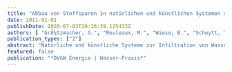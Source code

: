 ```yaml
---
title: "Abbau von Stoffspuren in natürlichen und künstlichen Systemen der Infiltration von Wasser"
date: 2011-01-01
publishDate: 2020-07-03T20:16:39.125433Z
authors: [ "GrÃ¼tzmacher, G.", "Reuleaux, M.", "Wiese, B.", "Scheytt, T." ]
publication_types: ["2"]
abstract: "Natürliche und künstliche Systeme zur Infiltration von Wasser (im Englischen: Managed Aquifer Recharge) werden weltweit genutzt, um Grundwasserressourcen quantitativ oder qualitativ zu verbessern. Dies erfolgt beispielsweise bei der Uferfiltration oder künstlichen Grundwasseranreicherung zur Trinkwassergewinnung, bei der Klarwasserverregnung zur weiteren Abwasserreinigung und -nutzung oder bei der Injektion von Süßwasser als hydraulische Barriere in Salzwasserintrusionsgefährdete Grundwasserleiter. Dabei nutzt man nicht nur den mengenmäßigen Ausgleich von überbeanspruchten Grundwasserressourcen, sondern auch die Reinigungsleistung des Untergrundes für eine naturnahe und meist auch kostengünstige Wasseraufbereitung. In Berlin, wo seit über 150 Jahren Trinkwasser mittels Uferfiltration gewonnen wird, wurden in Zusammenarbeit mit den Berliner Universitäten in der Vergangenheit umfangreiche Untersuchungen zur Stoffelimination bei der Untergrundpassage durchgeführt. Diese zeigten, dass auch die Konzentrationen von organischen Spurenstoffen häufig bei der Infiltration oder weiteren Grundwasserleiterpassage zurückgehen. Eine statistische Auswertung von Beobachtungen an verschiedenen Standorten ergab, dass die Mehrheit der untersuchten Substanzen wie beispielsweise Clofibrinsäure, Diclofenac und Phenazon bevorzugt unter oxischen Bedingungen abgebaut werden oder generell eine gute Entfernung erfahren. Einige wie z.B. Carbamazipin oder Sulfamethoxazol werden vor allem unter anoxisch- bis anaeroben Bedingungen entfernt. Aus diesen Beobachtungen ergab sich die Frage, ob ein optimaler Redoxzustand bzw. eine optimal Redoxabfolge für Systeme wie Infiltrationsbecken definiert werden könnte. Erste theoretische Studien erfolgten auf der Basis verfügbarer Abbaukinetiken und unter Einbeziehung weiterer Redox-sensitiver Wasserinhaltsstoffe wie Nitrat und Eisen. Diese ergaben, dass eine Aufenthaltszeit von 30 Tagen im aeroben Milieu und 100 Tagen im anoxischen Milieu während der Untergrundpassage zu einer optimalen Entfernung Redox-sensitiver Problemstoffe führt. Jedoch können bereits 15 Tage aerobe und 2 Tage anoxische / anaerobe Untergrundaufenthalt zu einem deutlichen Rückgang dieser Stoffe führen. Generell sollte jedoch berücksichtigt werden, dass unter anoxischen bis anaeroben Bedingungen mit einer Mobilisierung geogener Spurenelemente wie Eisen und Mangan zu rechnen ist. Obwohl theoretisch eine Vielzahl an Möglichkeiten existiert, den Infiltrationsbereich, die hyporheische Zone und die Untergrundpassage im Hinblick auf eine optimierte Redoxzonierung zu modifizieren oder gar zu steuern, sind nur wenige technisch tatsächlich machbar. Weitere Untersuchungen sollen nun diejenigen Möglichkeiten identifizieren, die in die Praxis übertragbar sind und zu einer Optimierung der künstlichen und natürlichen Systeme zur Infiltration beitragen könnten."
featured: false
publication: "*DVGW Energie | Wasser-Praxis*"
---
```


